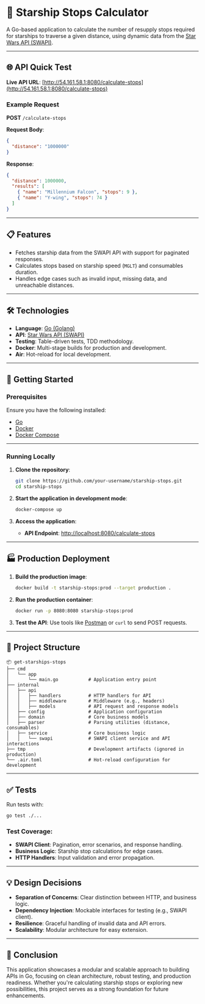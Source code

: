 # 🚀 Starship Stops Calculator

A Go-based application to calculate the number of resupply stops required for starships to traverse a given distance, using dynamic data from the [Star Wars API (SWAPI)](https://swapi.dev).

---

## 🌐 API Quick Test

**Live API URL**: [http://54.161.58.1:8080/calculate-stops](http://54.161.58.1:8080/calculate-stops)

### **Example Request**

**POST** `/calculate-stops`

**Request Body**:
```json
{
  "distance": "1000000"
}
```

**Response**:
```json
{
  "distance": 1000000,
  "results": [
    { "name": "Millennium Falcon", "stops": 9 },
    { "name": "Y-wing", "stops": 74 }
  ]
}
```

---

## 📋 Features

- Fetches starship data from the SWAPI API with support for paginated responses.
- Calculates stops based on starship speed (`MGLT`) and consumables duration.
- Handles edge cases such as invalid input, missing data, and unreachable distances.

---

## 🛠️ Technologies

- **Language**: [Go (Golang)](https://golang.org)
- **API**: [Star Wars API (SWAPI)](https://swapi.dev)
- **Testing**: Table-driven tests, TDD methodology.
- **Docker**: Multi-stage builds for production and development.
- **Air**: Hot-reload for local development.

---

## 🚀 Getting Started

### Prerequisites

Ensure you have the following installed:

- [Go](https://golang.org/doc/install)
- [Docker](https://www.docker.com/)
- [Docker Compose](https://docs.docker.com/compose/)

---

### Running Locally

1. **Clone the repository**:
    ```bash
    git clone https://github.com/your-username/starship-stops.git
    cd starship-stops
    ```

2. **Start the application in development mode**:
    ```bash
    docker-compose up
    ```

3. **Access the application**:
    - **API Endpoint**: [http://localhost:8080/calculate-stops](http://localhost:8080/calculate-stops)

---

## 🏭 Production Deployment

1. **Build the production image**:
    ```bash
    docker build -t starship-stops:prod --target production .
    ```

2. **Run the production container**:
    ```bash
    docker run -p 8080:8080 starship-stops:prod
    ```

3. **Test the API**:
    Use tools like [Postman](https://www.postman.com/) or `curl` to send POST requests.

---

## 📂 Project Structure

```plaintext
📦 get-starships-stops
├── cmd
│   └── app
│       └── main.go           # Application entry point
├── internal
│   ├── api
│   │   ├── handlers          # HTTP handlers for API
│   │   ├── middleware        # Middleware (e.g., headers)
│   │   ├── models            # API request and response models
│   ├── config                # Application configuration
│   ├── domain                # Core business models
│   ├── parser                # Parsing utilities (distance, consumables)
│   ├── service               # Core business logic
│   │   └── swapi             # SWAPI client service and API interactions
├── tmp                       # Development artifacts (ignored in production)
└── .air.toml                 # Hot-reload configuration for development
```

---

## ✅ Tests

Run tests with:

```bash
go test ./...
```

### **Test Coverage**:

- **SWAPI Client**: Pagination, error scenarios, and response handling.
- **Business Logic**: Starship stop calculations for edge cases.
- **HTTP Handlers**: Input validation and error propagation.

---

## 💡 Design Decisions

- **Separation of Concerns**: Clear distinction between HTTP, and business logic.
- **Dependency Injection**: Mockable interfaces for testing (e.g., SWAPI client).
- **Resilience**: Graceful handling of invalid data and API errors.
- **Scalability**: Modular architecture for easy extension.

---

## 🌟 Conclusion

This application showcases a modular and scalable approach to building APIs in Go, focusing on clean architecture, robust testing, and production readiness. Whether you're calculating starship stops or exploring new possibilities, this project serves as a strong foundation for future enhancements.

